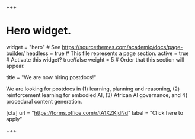 +++
# Hero widget.
widget = "hero"  # See https://sourcethemes.com/academic/docs/page-builder/
headless = true  # This file represents a page section.
active = true  # Activate this widget? true/false
weight = 5  # Order that this section will appear.

title = "We are now hiring postdocs!"

We are looking for postdocs in (1) learning, planning and reasoning, (2) reinforcement learning for embodied AI, (3) African AI governance, and 4) procedural content generation.


[cta]
url = "https://forms.office.com/r/tA1XZKjdNd"
label = "Click here to apply"

+++
